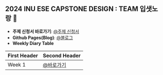 ## 2024 INU ESE CAPSTONE DESIGN : TEAM 입샛노랑 👋
- **주제 신청서 바로가기**: [@주제 신청서](https://github.com/inu-ese-capstone-design-team-YSN/inu-ese-capstone-design-team-YSN.github.io/blob/master/_posts/%EB%8B%A4%EC%83%89%EC%83%81%20%EC%9B%90%EB%8B%A8%EC%9D%98%20%EC%83%89%EC%83%81%20%EC%9C%A0%EC%82%AC%EB%8F%84%20%EA%B2%80%EC%B6%9C%20%EC%8B%9C%EC%8A%A4%ED%85%9C.pdf)  
- **Github Pages(Blog)**: [@블로그](https://inu-ese-capstone-design-team-ysn.github.io/)
- **Weekly Diary Table**

| First Header  | Second Header |
| ------------- | ------------- |
| Week 1  | [@바로가기](https://inu-ese-capstone-design-team-ysn.github.io/weekly%E3%85%A4diary/Weekly-Diary(1%EC%A3%BC%EC%B0%A8)/)  |
